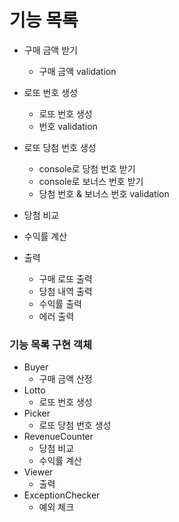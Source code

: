 # 기능 목록
* 구매 금액 받기
  * 구매 금액 validation
* 로또 번호 생성
  * 로또 번호 생성
  * 번호 validation
* 로또 당첨 번호 생성
  * console로 당첨 번호 받기
  * console로 보너스 번호 받기
  * 당첨 번호 & 보너스 번호 validation

* 당첨 비교
* 수익률 계산
* 출력
  * 구매 로또 출력
  * 당첨 내역 출력
  * 수익률 출력
  * 에러 출력



### 기능 목록 구현 객체
* Buyer
  * 구매 금액 산정
* Lotto
  * 로또 번호 생성
* Picker
  * 로또 당첨 번호 생성
* RevenueCounter
  * 당첨 비교
  * 수익률 계산
* Viewer
  * 출력
* ExceptionChecker
  * 예외 체크



